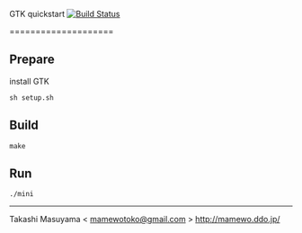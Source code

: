 GTK quickstart
[![Build Status](https://travis-ci.com/mamewotoko/gtk_quickstart.svg?branch=master)](https://travis-ci.com/mamewotoko/gtk_quickstart)
<!-- TODO: replace to instanciated project -->
====================

Prepare
-------

install GTK

```
sh setup.sh
```


Build
------

```
make
```

Run
----

```
./mini
```

----
Takashi Masuyama < mamewotoko@gmail.com >
http://mamewo.ddo.jp/
